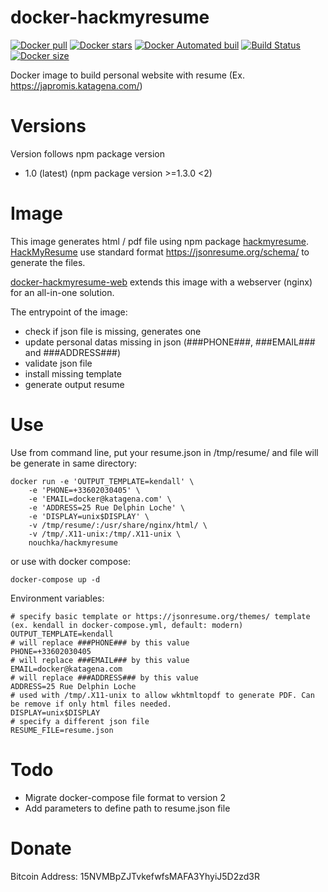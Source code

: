 # docker-hackmyresume
[![Docker pull](https://img.shields.io/docker/pulls/nouchka/hackmyresume)](https://hub.docker.com/r/nouchka/hackmyresume/)
[![Docker stars](https://img.shields.io/docker/stars/nouchka/hackmyresume)](https://hub.docker.com/r/nouchka/hackmyresume/)
[![Docker Automated buil](https://img.shields.io/docker/automated/nouchka/hackmyresume.svg)](https://hub.docker.com/r/nouchka/hackmyresume/)
[![Build Status](https://img.shields.io/travis/com/nouchka/docker-hackmyresume/master)](https://travis-ci.com/github/nouchka/docker-hackmyresume)
[![Docker size](https://img.shields.io/docker/image-size/nouchka/hackmyresume/latest)](https://hub.docker.com/r/nouchka/hackmyresume/)



Docker image to build personal website with resume (Ex. https://japromis.katagena.com/)

# Versions

Version follows npm package version

* 1.0 (latest) (npm package version >=1.3.0 <2)

# Image

This image generates html / pdf file using npm package [hackmyresume](https://www.npmjs.com/package/hackmyresume).
[HackMyResume](http://please.hackmyresume.com/)  use standard format https://jsonresume.org/schema/ to generate the files.

[docker-hackmyresume-web](https://github.com/nouchka/docker-hackmyresume-web) extends this image with a webserver (nginx) for an all-in-one solution.

The entrypoint of the image:
* check if json file is missing, generates one
* update personal datas missing in json (###PHONE###, ###EMAIL### and ###ADDRESS###)
* validate json file
* install missing template
* generate output resume

# Use

Use from command line, put your resume.json in /tmp/resume/ and file will be generate in same directory:

	docker run -e 'OUTPUT_TEMPLATE=kendall' \
		-e 'PHONE=+33602030405' \
		-e 'EMAIL=docker@katagena.com' \
		-e 'ADDRESS=25 Rue Delphin Loche' \
		-e 'DISPLAY=unix$DISPLAY' \
		-v /tmp/resume/:/usr/share/nginx/html/ \
		-v /tmp/.X11-unix:/tmp/.X11-unix \
		nouchka/hackmyresume
or use with docker compose:

	docker-compose up -d
Environment variables:

	# specify basic template or https://jsonresume.org/themes/ template (ex. kendall in docker-compose.yml, default: modern)
	OUTPUT_TEMPLATE=kendall
	# will replace ###PHONE### by this value
	PHONE=+33602030405
	# will replace ###EMAIL### by this value
	EMAIL=docker@katagena.com
	# will replace ###ADDRESS### by this value
	ADDRESS=25 Rue Delphin Loche
	# used with /tmp/.X11-unix to allow wkhtmltopdf to generate PDF. Can be remove if only html files needed.
	DISPLAY=unix$DISPLAY
	# specify a different json file
	RESUME_FILE=resume.json

# Todo

* Migrate docker-compose file format to version 2
* Add parameters to define path to resume.json file

# Donate

Bitcoin Address: 15NVMBpZJTvkefwfsMAFA3YhyiJ5D2zd3R
